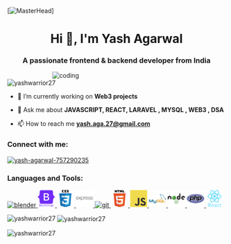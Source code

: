 [![MasterHead](https://images.unsplash.com/photo-1457305237443-44c3d5a30b89?ixlib=rb-4.0.3&ixid=MnwxMjA3fDB8MHxwaG90by1wYWdlfHx8fGVufDB8fHx8&auto=format&fit=crop&w=1474&q=80)]
<h1 align="center">Hi 👋, I'm Yash Agarwal</h1>
<h3 align="center">A passionate frontend & backend developer from India</h3>
<img align = "right" alt= "coding" width="400" src="https://source.unsplash.com/1600x900/?coding,blockchain">

<p align="left"> <img src="https://komarev.com/ghpvc/?username=yashwarrior27&label=Profile%20views&color=0e75b6&style=flat" alt="yashwarrior27" /> </p>

- 🌱 I’m currently working on **Web3 projects**

- 💬 Ask me about **JAVASCRIPT, REACT, LARAVEL , MYSQL , WEB3 , DSA**

- 📫 How to reach me **yash.aga.27@gmail.com**

<h3 align="left">Connect with me:</h3>
<p align="left">
<a href="https://linkedin.com/in/yash-agarwal-757290235" target="blank"><img align="center" src="https://raw.githubusercontent.com/rahuldkjain/github-profile-readme-generator/master/src/images/icons/Social/linked-in-alt.svg" alt="yash-agarwal-757290235" height="30" width="40" /></a>
</p>

<h3 align="left">Languages and Tools:</h3>
<p align="left"> <a href="https://www.blender.org/" target="_blank" rel="noreferrer"> <img src="https://download.blender.org/branding/community/blender_community_badge_white.svg" alt="blender" width="40" height="40"/> </a> <a href="https://getbootstrap.com" target="_blank" rel="noreferrer"> <img src="https://raw.githubusercontent.com/devicons/devicon/master/icons/bootstrap/bootstrap-plain-wordmark.svg" alt="bootstrap" width="40" height="40"/> </a> <a href="https://www.w3schools.com/css/" target="_blank" rel="noreferrer"> <img src="https://raw.githubusercontent.com/devicons/devicon/master/icons/css3/css3-original-wordmark.svg" alt="css3" width="40" height="40"/> </a> <a href="https://expressjs.com" target="_blank" rel="noreferrer"> <img src="https://raw.githubusercontent.com/devicons/devicon/master/icons/express/express-original-wordmark.svg" alt="express" width="40" height="40"/> </a> <a href="https://git-scm.com/" target="_blank" rel="noreferrer"> <img src="https://www.vectorlogo.zone/logos/git-scm/git-scm-icon.svg" alt="git" width="40" height="40"/> </a> <a href="https://www.w3.org/html/" target="_blank" rel="noreferrer"> <img src="https://raw.githubusercontent.com/devicons/devicon/master/icons/html5/html5-original-wordmark.svg" alt="html5" width="40" height="40"/> </a> <a href="https://developer.mozilla.org/en-US/docs/Web/JavaScript" target="_blank" rel="noreferrer"> <img src="https://raw.githubusercontent.com/devicons/devicon/master/icons/javascript/javascript-original.svg" alt="javascript" width="40" height="40"/> </a> <a href="https://www.mysql.com/" target="_blank" rel="noreferrer"> <img src="https://raw.githubusercontent.com/devicons/devicon/master/icons/mysql/mysql-original-wordmark.svg" alt="mysql" width="40" height="40"/> </a> <a href="https://nodejs.org" target="_blank" rel="noreferrer"> <img src="https://raw.githubusercontent.com/devicons/devicon/master/icons/nodejs/nodejs-original-wordmark.svg" alt="nodejs" width="40" height="40"/> </a> <a href="https://www.php.net" target="_blank" rel="noreferrer"> <img src="https://raw.githubusercontent.com/devicons/devicon/master/icons/php/php-original.svg" alt="php" width="40" height="40"/> </a> <a href="https://reactjs.org/" target="_blank" rel="noreferrer"> <img src="https://raw.githubusercontent.com/devicons/devicon/master/icons/react/react-original-wordmark.svg" alt="react" width="40" height="40"/> </a>  </p>

<p><img align="left" src="https://github-readme-stats.vercel.app/api/top-langs?username=yashwarrior27&show_icons=true&locale=en&layout=compact" alt="yashwarrior27" /></p>

<p>&nbsp;<img align="center" src="https://github-readme-stats.vercel.app/api?username=yashwarrior27&show_icons=true&locale=en" alt="yashwarrior27" /></p>

<p><img align="center" src="https://github-readme-streak-stats.herokuapp.com/?user=yashwarrior27&" alt="yashwarrior27" /></p>
